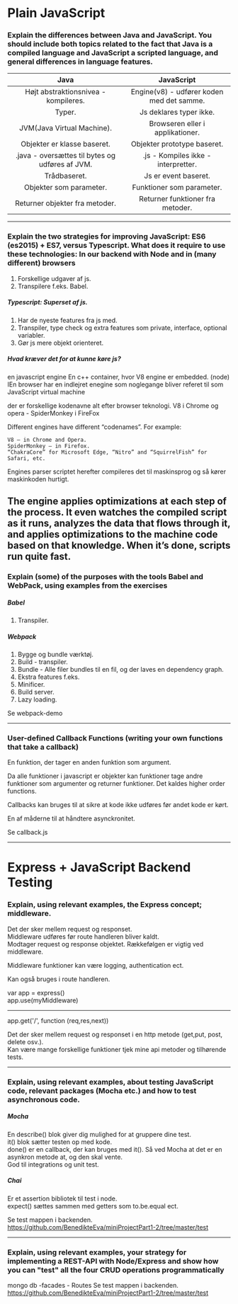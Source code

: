 # Plain JavaScript
### Explain the differences between Java and JavaScript. You should include both topics related to the fact that Java is a compiled language and JavaScript a scripted language, and general differences in language features.
| Java | JavaScript |
| :-------------: |:-------------:|
| Højt abstraktionsnivea - kompileres. | Engine(v8) - udfører koden med det samme. |
Typer.  | Js deklares typer ikke.
JVM(Java Virtual Machine).  | Browseren eller i applikationer.
Objekter er klasse baseret.  | Objekter prototype baseret. 
.java - oversættes til bytes og udføres af JVM.  | .js - Kompiles ikke - interpretter.
Trådbaseret.  |  Js er event baseret. 
Objekter som parameter.  | Funktioner som parameter. 
Returner objekter fra metoder.  | Returner funktioner fra metoder.

---

### Explain the two strategies for improving JavaScript: ES6 (es2015) + ES7, versus Typescript. What does it require to use these technologies: In our backend with Node and in (many different) browsers
1. Forskellige udgaver af js.  
2. Transpilere f.eks. Babel.  

##### Typescript: Superset af js. 
1. Har de nyeste features fra js med. 
2. Transpiler, type check og extra features som private, interface, optional variabler.  
3. Gør js mere objekt orienteret.  

##### Hvad kræver det for at kunne køre js?

en javascript engine
En c++ container, hvor V8 engine er embedded. (node)
IEn browser har en indlejret enegine som noglegange bliver referet til som  JavaScript virtual machine 

der er forskellige kodenavne alt efter browser teknologi. V8 i Chrome og opera - SpiderMonkey i FireFox

Different engines have different “codenames”. For example:

    V8 – in Chrome and Opera.
    SpiderMonkey – in Firefox.
    “ChakraCore” for Microsoft Edge, “Nitro” and “SquirrelFish” for Safari, etc.
  Engines parser scriptet herefter compileres det til maskinsprog og så kører maskinkoden hurtigt. 

The engine applies optimizations at each step of the process. It even watches the compiled script as it runs, analyzes the data that flows through it, and applies optimizations to the machine code based on that knowledge. When it’s done, scripts run quite fast.
---

### Explain (some) of the purposes with the tools Babel and WebPack, using  examples from the exercises
##### Babel
1. Transpiler.  

##### Webpack
1. Bygge og bundle værktøj. 
2. Build - transpiler.
3. Bundle - Alle filer bundles til en fil, og der laves en dependency graph.
4. Ekstra features f.eks.
5. Minificer.
6. Build server.
7. Lazy loading.

Se webpack-demo  

---

### User-defined Callback Functions (writing your own functions that take a callback)
En funktion, der tager en anden funktion som argument.  

Da alle funktioner i javascript er objekter kan funktioner tage andre funktioner som argumenter og returner funktioner. Det kaldes higher order functions.  

Callbacks kan bruges til at sikre at kode ikke udføres før andet kode er kørt.  

En af måderne til at håndtere asynckronitet.  

Se callback.js  

---

# Express + JavaScript Backend Testing
### Explain, using relevant examples, the Express concept; middleware.
Det der sker mellem request og responset.  
Middleware udføres før route handleren bliver kaldt.  
Modtager request og response objektet.
Rækkefølgen er vigtig ved middleware.  

Middleware funktioner kan være logging, authentication ect.  

Kan også bruges i route handleren.  

var app = express()  
app.use(myMiddleware)  

* * *  

app.get('/', function (req,res,next))  

Det der sker mellem request og responset i en http metode (get,put, post, delete osv.).  
Kan være mange forskellige funktioner tjek mine api metoder og tilhørende tests.  

---

### Explain, using relevant examples, about testing JavaScript code, relevant packages (Mocha etc.) and how to test asynchronous code.
##### Mocha
En describe() blok giver dig mulighed for at gruppere dine test.  
it() blok sætter testen op med kode.  
done() er en callback, der kan bruges med it(). Så ved Mocha at det er en asynkron metode at, og den skal vente.  
God til integrations og unit test.  

##### Chai
Er et assertion bibliotek til test i node.  
expect() sættes sammen med getters som to.be.equal ect.  

Se test mappen i backenden. https://github.com/BenedikteEva/miniProjectPart1-2/tree/master/test  

---

### Explain, using relevant examples, your strategy for implementing a REST-API with Node/Express and show how you can "test" all the four CRUD operations programmatically 


mongo db -facades - Routes 
Se test mappen i backenden. https://github.com/BenedikteEva/miniProjectPart1-2/tree/master/test  
